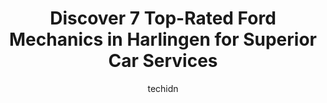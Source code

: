 ---
layout: ampstory
image: https://images.unsplash.com/photo-1507136566006-cfc505b114fc?ixlib=rb-4.0.3&ixid=MnwxMjA3fDB8MHxwaG90by1wYWdlfHx8fGVufDB8fHx8&auto=format&fit=crop&w=640&h=853&q=80
author: techidn
featured: false
description: Trust your vehicles maintenance and repairs to the 7 best Ford Mechanic in Harlingen, USA. With their extensive experience, cutting-edge technology, and commitment to customer satisfaction,
title: Discover 7 Top-Rated Ford Mechanics in Harlingen for Superior Car Services
cover:
   title: Discover 7 Top-Rated Ford Mechanics in Harlingen for Superior Car Services
   subtitle: Rickpate
   background: https://images.unsplash.com/photo-1507136566006-cfc505b114fc?ixlib=rb-4.0.3&ixid=MnwxMjA3fDB8MHxwaG90by1wYWdlfHx8fGVufDB8fHx8&auto=format&fit=crop&w=640&h=853&q=80

pages: 
 - layout: thirds
   top: <h1>#1 R&R auto repair</h1>
   bottom: "<p>These guys are Amazing! Friendly, knowledgeable, Honest and extremely reasonable price wise. They have done all the work on my vehicles for the last three years, and I wo</p>"
   background: https://www.knot35.com/toplist/wp-content/uploads/2023/06/best-ford-mechanic-1-in-harlingen-1685835311.jpeg
   backgroundblur: true
 - layout: thirds
   top: <h1>#2 Dougs Automotive</h1>
   bottom: "<p>1501 N 77 Sunshine Strip, Harlingen, TX 78550, United States</p>"
   background: https://www.knot35.com/toplist/wp-content/uploads/2023/06/best-ford-mechanic-2-in-harlingen-1685835311.jpeg
   cta:
      link: https://www.knot35.com/toplist/discover-7-top-rated-ford-mechanics-in-harlingen-for-superior-car-services/
      text: Discover 7 Top-Rated Ford Mechanics in Harlingen for Superior Car Services
 - layout: thirds
   top: <h1>#3 Momentum Automotive Inc</h1>
   bottom: "<p>202 E Adams Ave, Harlingen, TX 78550, United States</p>"
   background: https://www.knot35.com/toplist/wp-content/uploads/2023/06/best-ford-mechanic-3-in-harlingen-1685835312.jpeg
   cta:
      link: https://www.knot35.com/toplist/discover-7-top-rated-ford-mechanics-in-harlingen-for-superior-car-services/
      text: Discover 7 Top-Rated Ford Mechanics in Harlingen for Superior Car Services
 - layout: thirds
   top: <h1>#4 Youngs Auto Repair</h1>
   bottom: "<p>22171 Cragon Rd, Harlingen, TX 78552, United States</p>"
   background: https://images.unsplash.com/photo-1515405295579-ba7b45403062?ixlib=rb-4.0.3&ixid=MnwxMjA3fDB8MHxwaG90by1wYWdlfHx8fGVufDB8fHx8&auto=format&fit=crop&w=640&h=853&q=80
   cta:
      link: https://www.knot35.com/toplist/discover-7-top-rated-ford-mechanics-in-harlingen-for-superior-car-services/
      text: Discover 7 Top-Rated Ford Mechanics in Harlingen for Superior Car Services
 - layout: thirds
   top: <h1>#5 Ace Auto & Engine</h1>
   bottom: "<p>1230 W Van Buren Ave, Harlingen, TX 78550, United States</p>"
   background: https://images.unsplash.com/photo-1462556791646-c201b8241a94?ixlib=rb-4.0.3&ixid=MnwxMjA3fDB8MHxwaG90by1wYWdlfHx8fGVufDB8fHx8&auto=format&fit=crop&w=640&h=853&q=80
   cta:
      link: https://www.knot35.com/toplist/discover-7-top-rated-ford-mechanics-in-harlingen-for-superior-car-services/
      text: Discover 7 Top-Rated Ford Mechanics in Harlingen for Superior Car Services
 - layout: thirds
   top: <h1>#6 Boggus Ford Collision Center</h1>
   bottom: "<p>2521 S Expressway 83 Bldg B, Harlingen, TX 78550, United States</p>"
   background: https://images.unsplash.com/photo-1552083974-186346191183?ixlib=rb-4.0.3&ixid=MnwxMjA3fDB8MHxwaG90by1wYWdlfHx8fGVufDB8fHx8&auto=format&fit=crop&w=640&h=853&q=80
   cta:
      link: https://www.knot35.com/toplist/discover-7-top-rated-ford-mechanics-in-harlingen-for-superior-car-services/
      text: Discover 7 Top-Rated Ford Mechanics in Harlingen for Superior Car Services
 - layout: thirds
   top: <h1>#7 2 Fast Auto Experts</h1>
   bottom: "<p>8203 W, 8203 US-83 BUS, Harlingen, TX 78552, United States</p>"
   background: https://images.unsplash.com/photo-1602536052359-ef94c21c5948?ixlib=rb-4.0.3&ixid=MnwxMjA3fDB8MHxwaG90by1wYWdlfHx8fGVufDB8fHx8&auto=format&fit=crop&w=640&h=853&q=80
   cta:
      link: https://www.knot35.com/toplist/discover-7-top-rated-ford-mechanics-in-harlingen-for-superior-car-services/
      text: Discover 7 Top-Rated Ford Mechanics in Harlingen for Superior Car Services
 - layout: thirds
   middle: Continue reading...
   background: https://images.unsplash.com/photo-1524169358666-79f22534bc6e?ixlib=rb-4.0.3&ixid=MnwxMjA3fDB8MHxwaG90by1wYWdlfHx8fGVufDB8fHx8&auto=format&fit=crop&w=640&h=853&q=80
   cta:
      link: https://www.knot35.com/toplist/discover-7-top-rated-ford-mechanics-in-harlingen-for-superior-car-services/
      text: Discover 7 Top-Rated Ford Mechanics in Harlingen for Superior Car Services
      
---